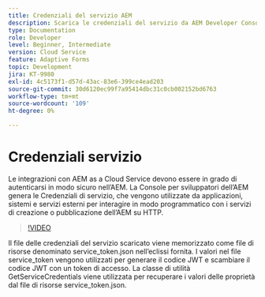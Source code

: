 ```yaml
---
title: Credenziali del servizio AEM
description: Scarica le credenziali del servizio da AEM Developer Console.
type: Documentation
role: Developer
level: Beginner, Intermediate
version: Cloud Service
feature: Adaptive Forms
topic: Development
jira: KT-9980
exl-id: 4c5173f1-d57d-43ac-83e6-399ce4ead203
source-git-commit: 30d6120ec99f7a95414dbc31c0cb002152bd6763
workflow-type: tm+mt
source-wordcount: '109'
ht-degree: 0%

---
```


# Credenziali servizio

Le integrazioni con AEM as a Cloud Service devono essere in grado di autenticarsi in modo sicuro nell’AEM. La Console per sviluppatori dell’AEM genera le Credenziali di servizio, che vengono utilizzate da applicazioni, sistemi e servizi esterni per interagire in modo programmatico con i servizi di creazione o pubblicazione dell’AEM su HTTP.

>[!VIDEO](https://video.tv.adobe.com/v/330519?quality=12&learn=on)

Il file delle credenziali del servizio scaricato viene memorizzato come file di risorse denominato service_token.json nell’eclissi fornita. I valori nel file service_token vengono utilizzati per generare il codice JWT e scambiare il codice JWT con un token di accesso. La classe di utilità GetServiceCredentials viene utilizzata per recuperare i valori delle proprietà dal file di risorse service_token.json.
